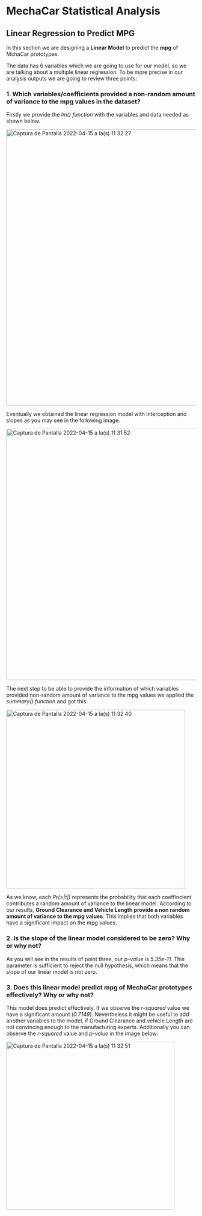 # MechaCar Statistical Analysis

## Linear Regression to Predict MPG

In this section we are designing a **Linear Model** to predict the **mpg** of MchaCar prototypes.

The data has 6 variables which we are going to use for our model, so we are talking about a multiple linear regression. To be more precise in our analysis outputs we are going to review three points:

### 1. Which variables/coefficients provided a non-random amount of variance to the mpg values in the dataset?

Firstly we provide the *lm() function* with the variables and data needed as shown below.

<img width="735" alt="Captura de Pantalla 2022-04-15 a la(s) 11 32 27" src="https://user-images.githubusercontent.com/84519822/163596643-85c0ba3b-1a85-41d8-bbc7-765cdd6782f4.png">

Eventually we obtained the linear regression model with interception and slopes as you may see in the following image.

<img width="669" alt="Captura de Pantalla 2022-04-15 a la(s) 11 31 52" src="https://user-images.githubusercontent.com/84519822/163596664-fa2af928-b4fa-4fe1-b26a-1274725d476f.png">

The next step to be able to provide the information of which variables provided non-random amount of variance to the mpg values we applied the *summary() function* and got this:


<img width="476" alt="Captura de Pantalla 2022-04-15 a la(s) 11 32 40" src="https://user-images.githubusercontent.com/84519822/163596687-26eb8d49-90fd-4fd1-a301-0406c20f0b76.png">

As we know, each *Pr(>|t|)* represents the probability that each coeffincient contributes a random amount of variance to the linear model. According to our results, **Ground Clearance and Vehicle Length provide a non random amount of variance to the mpg values**. This implies that both variables have a significant impact on the mpg values.


### 2. Is the slope of the linear model considered to be zero? Why or why not?
As you will see in the results of point three, our *p-value* is *5.35e-11*. This parameter is sufficient to reject the null hypothesis, which means that the slope of our linear model is not zero. 

### 3. Does this linear model predict mpg of MechaCar prototypes effectively? Why or why not?

This model does predict effectively. If we observe the *r-squared* value we have a significant amount (*0.7149*). Nevertheless it might be useful to add another variables to the model, if Ground Clearance and vehicle Length are not convincing enough to the manufacturing experts. Additionally you can observe the *r-squared* value and *p-value* in the image below: 

<img width="447" alt="Captura de Pantalla 2022-04-15 a la(s) 11 32 51" src="https://user-images.githubusercontent.com/84519822/163596702-c8f2d472-95cb-4fb3-9e84-5ef78c5b4b5b.png">
